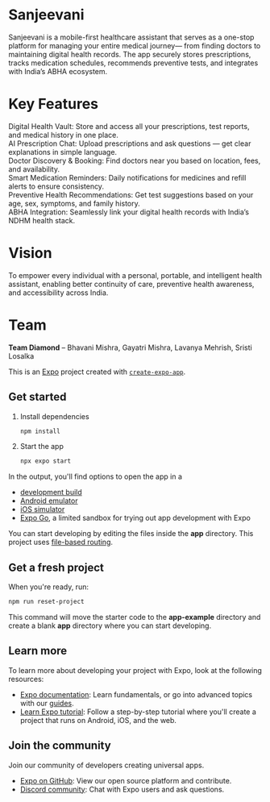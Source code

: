 # Sanjeevani
Sanjeevani is a mobile-first healthcare assistant that serves as a one-stop platform for managing your entire medical journey— from finding doctors to maintaining digital health records. The app securely stores prescriptions, tracks medication schedules, recommends preventive tests, and integrates with India’s ABHA ecosystem.
# Key Features
 Digital Health Vault: Store and access all your prescriptions, test reports, and medical history in one place.  
 AI Prescription Chat: Upload prescriptions and ask questions — get clear explanations in simple language.  
 Doctor Discovery & Booking: Find doctors near you based on location, fees, and availability.  
 Smart Medication Reminders: Daily notifications for medicines and refill alerts to ensure consistency.  
 Preventive Health Recommendations: Get test suggestions based on your age, sex, symptoms, and family history.<br> 
 ABHA Integration: Seamlessly link your digital health records with India’s NDHM health stack.
# Vision
To empower every individual with a personal, portable, and intelligent health assistant, enabling better continuity of care, preventive health awareness, and accessibility across India.
# Team
**Team Diamond** – Bhavani Mishra, Gayatri Mishra, Lavanya Mehrish, Sristi Losalka

This is an [Expo](https://expo.dev) project created with [`create-expo-app`](https://www.npmjs.com/package/create-expo-app).

## Get started

1. Install dependencies

   ```bash
   npm install
   ```

2. Start the app

   ```bash
   npx expo start
   ```

In the output, you'll find options to open the app in a

- [development build](https://docs.expo.dev/develop/development-builds/introduction/)
- [Android emulator](https://docs.expo.dev/workflow/android-studio-emulator/)
- [iOS simulator](https://docs.expo.dev/workflow/ios-simulator/)
- [Expo Go](https://expo.dev/go), a limited sandbox for trying out app development with Expo

You can start developing by editing the files inside the **app** directory. This project uses [file-based routing](https://docs.expo.dev/router/introduction).

## Get a fresh project

When you're ready, run:

```bash
npm run reset-project
```

This command will move the starter code to the **app-example** directory and create a blank **app** directory where you can start developing.

## Learn more

To learn more about developing your project with Expo, look at the following resources:

- [Expo documentation](https://docs.expo.dev/): Learn fundamentals, or go into advanced topics with our [guides](https://docs.expo.dev/guides).
- [Learn Expo tutorial](https://docs.expo.dev/tutorial/introduction/): Follow a step-by-step tutorial where you'll create a project that runs on Android, iOS, and the web.

## Join the community

Join our community of developers creating universal apps.

- [Expo on GitHub](https://github.com/expo/expo): View our open source platform and contribute.
- [Discord community](https://chat.expo.dev): Chat with Expo users and ask questions.
